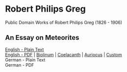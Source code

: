 # Robert Philips Greg

Public Domain Works of Robert Philips Greg (1826 - 1906)

## An Essay on Meteorites

[English - Plain Text](an-essay-on-meteorites/full-text-english.md)  
[English - PDF](https://cdn.solaranamnesis.com/RPGreg/greg_essay_on_meteorites_1855_english.pdf) | [Biolinum](https://cdn.solaranamnesis.com/RPGreg/greg_essay_on_meteorites_1855_english_biolinum.pdf) | [Coelacanth](https://cdn.solaranamnesis.com/RPGreg/greg_essay_on_meteorites_1855_english_coelacanth.pdf) | [Auriocus](https://cdn.solaranamnesis.com/RPGreg/greg_essay_on_meteorites_1855_english_aurical.pdf) | [Custom](https://cdn.solaranamnesis.com/RPGreg/greg_essay_on_meteorites_1855_english_custom.pdf)  
German - Plain Text  
German - PDF  
